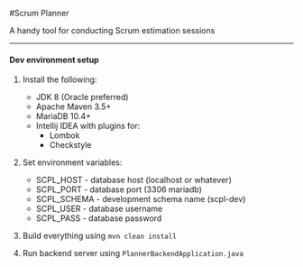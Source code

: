 #Scrum Planner

A handy tool for conducting Scrum estimation sessions

---

#### Dev environment setup

1. Install the following:
    - JDK 8 (Oracle preferred)
    - Apache Maven 3.5+
    - MariaDB 10.4+
    - Intellij IDEA with plugins for:
        - Lombok
        - Checkstyle

2. Set environment variables:
    - SCPL_HOST - database host (localhost or whatever)
    - SCPL_PORT - database port (3306 mariadb)
    - SCPL_SCHEMA - development schema name (scpl-dev)
    - SCPL_USER - database username
    - SCPL_PASS - database password
    
3. Build everything using ```mvn clean install```

4. Run backend server using ```PlannerBackendApplication.java```
